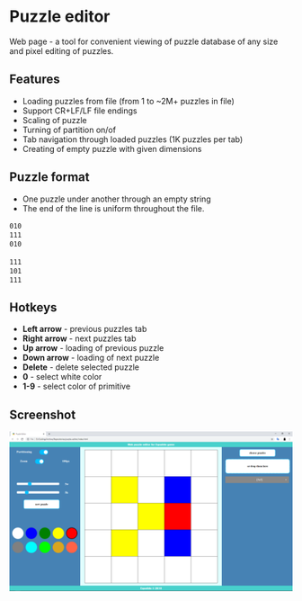 # Puzzle editor

Web page - a tool for convenient viewing of puzzle database of any size and pixel editing of puzzles.

## Features

- Loading puzzles from file (from 1 to ~2M+ puzzles in file)
- Support CR+LF/LF file endings
- Scaling of puzzle
- Turning of partition on/of
- Tab navigation through loaded puzzles (1K puzzles per tab)
- Creating of empty puzzle with given dimensions

## Puzzle format

- One puzzle under another through an empty string
- The end of the line is uniform throughout the file.

```
010
111
010

111
101
111
```

## Hotkeys
- **Left arrow** - previous puzzles tab
- **Right arrow** - next puzzles tab
- **Up arrow** - loading of previous puzzle
- **Down arrow** - loading of next puzzle
- **Delete** - delete selected puzzle
- **0** - select white color
- **1-9** - select color of primitive

## Screenshot

![editor](docs/images/editor.png)
